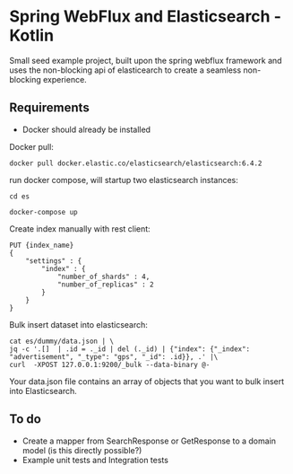# Spring WebFlux and Elasticsearch - Kotlin


Small seed example project, built upon the spring webflux framework and uses the non-blocking api of elasticearch to create a seamless non-blocking experience. 

## Requirements

* Docker should already be installed

Docker pull:
```
docker pull docker.elastic.co/elasticsearch/elasticsearch:6.4.2
 ```
 
run docker compose, will startup two elasticsearch instances: 
```
cd es

docker-compose up
```

Create index manually with rest client:

```
PUT {index_name}
{
    "settings" : {
        "index" : {
            "number_of_shards" : 4, 
            "number_of_replicas" : 2 
        }
    }
}
```

Bulk insert dataset into elasticsearch:
```
cat es/dummy/data.json | \
jq -c '.[]  | .id = ._id | del (._id) | {"index": {"_index": "advertisement", "_type": "gps", "_id": .id}}, .' |\
curl  -XPOST 127.0.0.1:9200/_bulk --data-binary @-
```

Your data.json file contains an array of objects that you want to bulk insert into Elasticsearch.

## To do
- Create a mapper from SearchResponse or GetResponse to a domain model (is this directly possible?)
- Example unit tests and Integration tests